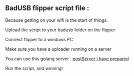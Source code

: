 BadUSB flipper script file :
----

Because getting on your wifi is the start of things.  

Upload the script to your badusb folder on the flipper  

Connect flipper to a windows PC  

Make sure you have a uploader running on a server  

You can use this golang server : [postServer i have prepared](https://github.com/mexersus/flipperme/tree/main/linux/golang/postServer)  

Run the script, and winning!




